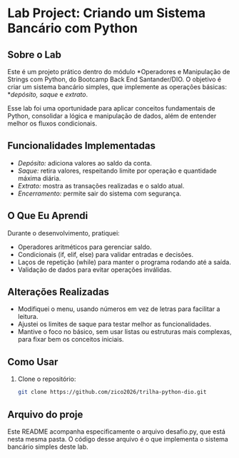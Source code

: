 # Lab Project: Criando um Sistema Bancário com Python

## Sobre o Lab

Este é um projeto prático dentro do módulo *Operadores e Manipulação de Strings com Python, do Bootcamp Back End Santander/DIO. O objetivo é criar um sistema bancário simples, que implemente as operações básicas: **depósito, saque* e *extrato*.

Esse lab foi uma oportunidade para aplicar conceitos fundamentais de Python, consolidar a lógica e manipulação de dados, além de entender melhor os fluxos condicionais.

## Funcionalidades Implementadas

- *Depósito:* adiciona valores ao saldo da conta.
- *Saque:* retira valores, respeitando limite por operação e quantidade máxima diária.
- *Extrato:* mostra as transações realizadas e o saldo atual.
- *Encerramento:* permite sair do sistema com segurança.

## O Que Eu Aprendi

Durante o desenvolvimento, pratiquei:

- Operadores aritméticos para gerenciar saldo.
- Condicionais (if, elif, else) para validar entradas e decisões.
- Laços de repetição (while) para manter o programa rodando até a saída.
- Validação de dados para evitar operações inválidas.

## Alterações Realizadas

- Modifiquei o menu, usando números em vez de letras para facilitar a leitura.
- Ajustei os limites de saque para testar melhor as funcionalidades.
- Mantive o foco no básico, sem usar listas ou estruturas mais complexas, para fixar bem os conceitos iniciais.

## Como Usar

1. Clone o repositório:
   ```bash
   git clone https://github.com/zico2026/trilha-python-dio.git

## Arquivo do proje
Este README acompanha especificamente o arquivo desafio.py, que está nesta mesma pasta.
O código desse arquivo é o que implementa o sistema bancário simples deste lab.
